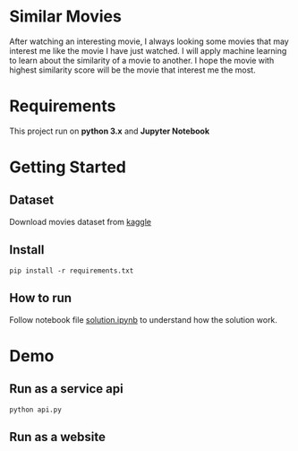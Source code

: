 # Similar Movies
After watching an interesting movie, I always looking some movies that may interest me like the movie I have just watched. I will apply machine learning to learn about the similarity of a movie to another. I hope the movie with highest similarity score will be the movie that interest me the most.

# Requirements
This project run on **python 3.x** and **Jupyter Notebook** 

# Getting Started

## Dataset

Download movies dataset from [kaggle](https://www.kaggle.com/rounakbanik/the-movies-dataset)

## Install
```
pip install -r requirements.txt
```

## How to run
Follow notebook file [solution.ipynb](https://github.com/hoangchunghien/ml-movie-recommendation/blob/master/solution.ipynb) to understand how the solution work.


# Demo

## Run as a service api
```
python api.py
```

## Run as a website
